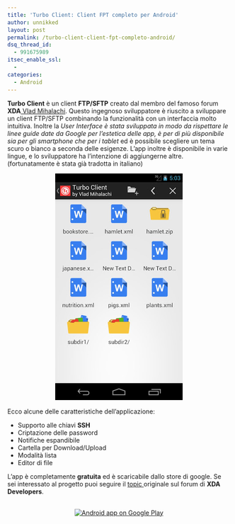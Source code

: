 ```yaml
---
title: 'Turbo Client: Client FPT completo per Android'
author: unnikked
layout: post
permalink: /turbo-client-client-fpt-completo-android/
dsq_thread_id:
  - 991675989
itsec_enable_ssl:
  - 
categories:
  - Android
---
```


**Turbo Client** è un client **FTP/SFTP** creato dal membro del famoso forum **XDA**<a href="http://forum.xda-developers.com/member.php?u=4692685" target="_blank"> Vlad Mihalachi</a>. Questo ingegnoso sviluppatore è riuscito a sviluppare un client FTP/SFTP combinando la funzionalità con un interfaccia molto intuitiva. Inoltre la *User Interface *è stata sviluppata in modo da rispettare le linee guide date da Google per l&#8217;estetica delle app, è per di più disponibile sia per gli *smartphone* che per i* tablet* ed è possibile scegliere un tema scuro o bianco a seconda delle esigenze. L&#8217;app inoltre è disponibile in varie lingue, e lo sviluppatore ha l&#8217;intenzione di aggiungerne altre. (fortunatamente è stata già tradotta in italiano)

<p align="center"><img src="/wp-content/uploads/2012/12/TurboClient_Salto.jpg"></p>

Ecco alcune delle caratteristiche dell&#8217;applicazione:

  * Supporto alle chiavi **SSH**
  * Criptazione delle password
  * Notifiche espandibile
  * Cartella per Download/Upload
  * Modalità lista
  * Editor di file

L&#8217;app è completamente **gratuita** ed è scaricabile dallo store di google. Se sei interessato al progetto puoi seguire il <a href="http://forum.xda-developers.com/showthread.php?p=34879968" target="_blank">topic </a>originale sul forum di **XDA Developers**.

<p style="text-align: center;">
  <a href="http://play.google.com/store/apps/details?id=turbo.client"><br /> <img src="http://developer.android.com/images/brand/en_app_rgb_wo_60.png" alt="Android app on Google Play" /><br /> </a>
</p>